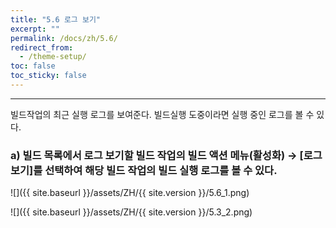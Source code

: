 ```yaml
---
title: "5.6 로그 보기"
excerpt: ""
permalink: /docs/zh/5.6/
redirect_from:
  - /theme-setup/
toc: false
toc_sticky: false
---
```


---
빌드작업의 최근 실행 로그를 보여준다. 빌드실행 도중이라면 실행 중인 로그를 볼 수 있다.

### a\) 빌드 목록에서 로그 보기할 빌드 작업의 빌드 액션 메뉴\(활성화\) → [로그 보기]를 선택하여 해당 빌드 작업의 빌드 실행 로그를 볼 수 있다.

![]({{ site.baseurl }}/assets/ZH/{{ site.version }}/5.6_1.png)

![]({{ site.baseurl }}/assets/ZH/{{ site.version }}/5.3_2.png)
